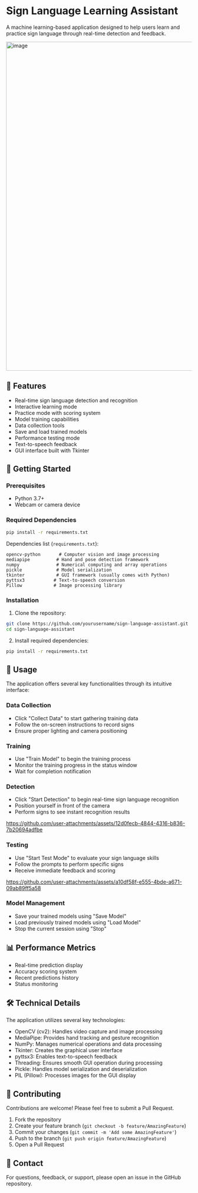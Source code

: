 # Sign Language Learning Assistant

A machine learning-based application designed to help users learn and practice sign language through real-time detection and feedback.

<img width="893" alt="image" src="https://github.com/user-attachments/assets/f084fa8e-f65b-4c9d-883c-012489cba223" />

## 🌟 Features

- Real-time sign language detection and recognition
- Interactive learning mode
- Practice mode with scoring system
- Model training capabilities
- Data collection tools
- Save and load trained models
- Performance testing mode
- Text-to-speech feedback
- GUI interface built with Tkinter

## 🚀 Getting Started

### Prerequisites

- Python 3.7+
- Webcam or camera device

### Required Dependencies

```bash
pip install -r requirements.txt
```

Dependencies list (`requirements.txt`):
```
opencv-python       # Computer vision and image processing
mediapipe          # Hand and pose detection framework
numpy              # Numerical computing and array operations
pickle             # Model serialization
tkinter            # GUI framework (usually comes with Python)
pyttsx3           # Text-to-speech conversion
Pillow            # Image processing library
```

### Installation

1. Clone the repository:
```bash
git clone https://github.com/yourusername/sign-language-assistant.git
cd sign-language-assistant
```

2. Install required dependencies:
```bash
pip install -r requirements.txt
```

## 📱 Usage

The application offers several key functionalities through its intuitive interface:

### Data Collection
- Click "Collect Data" to start gathering training data
- Follow the on-screen instructions to record signs
- Ensure proper lighting and camera positioning

### Training
- Use "Train Model" to begin the training process
- Monitor the training progress in the status window
- Wait for completion notification

### Detection
- Click "Start Detection" to begin real-time sign language recognition
- Position yourself in front of the camera
- Perform signs to see instant recognition results

  

https://github.com/user-attachments/assets/12d0fecb-4844-4316-b836-7b20694adfbe



### Testing
- Use "Start Test Mode" to evaluate your sign language skills
- Follow the prompts to perform specific signs
- Receive immediate feedback and scoring

  

https://github.com/user-attachments/assets/a10df58f-e555-4bde-a671-09ab89ff5a58



### Model Management
- Save your trained models using "Save Model"
- Load previously trained models using "Load Model"
- Stop the current session using "Stop"

## 📊 Performance Metrics

- Real-time prediction display
- Accuracy scoring system
- Recent predictions history
- Status monitoring

## 🛠️ Technical Details

The application utilizes several key technologies:
- OpenCV (cv2): Handles video capture and image processing
- MediaPipe: Provides hand tracking and gesture recognition
- NumPy: Manages numerical operations and data processing
- Tkinter: Creates the graphical user interface
- pyttsx3: Enables text-to-speech feedback
- Threading: Ensures smooth GUI operation during processing
- Pickle: Handles model serialization and deserialization
- PIL (Pillow): Processes images for the GUI display

## 🤝 Contributing

Contributions are welcome! Please feel free to submit a Pull Request.

1. Fork the repository
2. Create your feature branch (`git checkout -b feature/AmazingFeature`)
3. Commit your changes (`git commit -m 'Add some AmazingFeature'`)
4. Push to the branch (`git push origin feature/AmazingFeature`)
5. Open a Pull Request

## 📮 Contact

For questions, feedback, or support, please open an issue in the GitHub repository.
